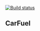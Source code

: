 [![Build status](https://ci.appveyor.com/api/projects/status/saux12llhfm3fxyr?svg=true)](https://ci.appveyor.com/project/to2nsit/carfuel)

## CarFuel